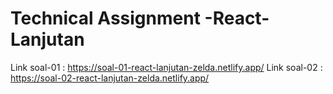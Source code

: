 # Technical Assignment -React-Lanjutan
Link soal-01 : https://soal-01-react-lanjutan-zelda.netlify.app/
Link soal-02 : https://soal-02-react-lanjutan-zelda.netlify.app/
